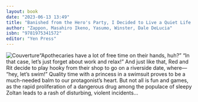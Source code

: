 ```yaml
---
layout: book
date: "2023-06-13 13:49"
title: "Banished from the Hero's Party, I Decided to Live a Quiet Life in the Countryside, Vol. 4"
author: "Zappon, Masahiro Ikeno, Yasumo, Winster, Dale DeLucia"
isbn: "9781975341572"
editor: "Yen Press"
---
```

![Couverture](/img/9781975341572.jpg)“Apothecaries have a lot of free time on their hands, huh?” “In that case, let’s just forget about work and relax!” And just like that, Red and Rit decide to play hooky from their shop to go on a riverside date, where― “hey, let’s swim!” Quality time with a princess in a swimsuit proves to be a much-needed balm to our protagonist’s heart. But not all is fun and games, as the rapid proliferation of a dangerous drug among the populace of sleepy Zoltan leads to a rash of disturbing, violent incidents...